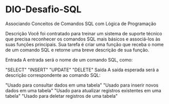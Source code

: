 # DIO-Desafio-SQL
Associando Conceitos de Comandos SQL com Lógica de Programação

Descrição
Você foi contratado para treinar um sistema de suporte técnico que precisa reconhecer os comandos SQL mais básicos e associá-los às suas funções principais. Sua tarefa é criar uma função que receba o nome de um comando SQL e retorne uma breve descrição de sua função.

Entrada
A entrada será o nome de um comando SQL, como:

"SELECT"
"INSERT"
"UPDATE"
"DELETE"
Saída
A saída esperada será a descrição correspondente ao comando SQL:

"Usado para consultar dados em uma tabela"
"Usado para inserir novos dados em uma tabela"
"Usado para atualizar registros existentes em uma tabela"
"Usado para deletar registros de uma tabela"
